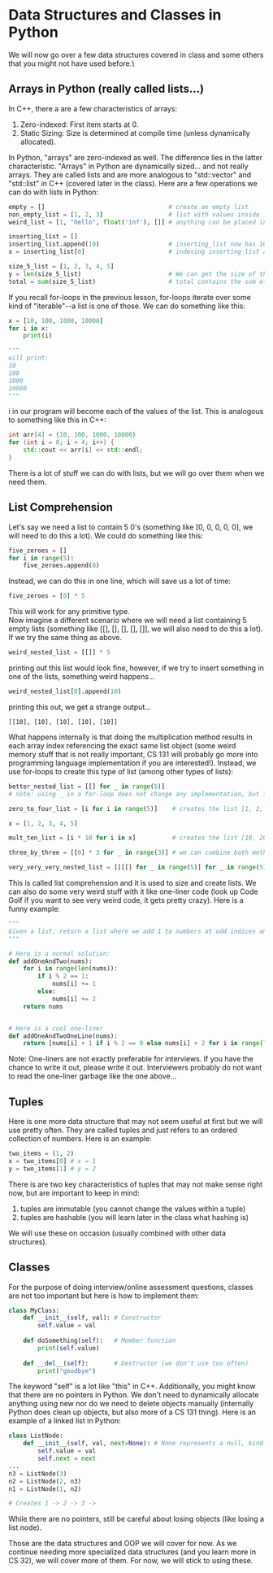 # Data Structures and Classes in Python
We will now go over a few data structures covered in class and some others that you might not have used before.\

## Arrays in Python (really called lists...)
In C++, there a are a few characteristics of arrays:
1. Zero-indexed: First item starts at 0.
2. Static Sizing: Size is determined at compile time (unless dynamically allocated).

In Python, "arrays" are zero-indexed as well. The difference lies in the latter characteristic. "Arrays" in Python are dynamically sized... and not really arrays. They are called lists and are more analogous to "std::vector" and "std::list" in C++ (covered later in the class). Here are a few operations we can do with lists in Python:

```python
empty = []                                  # create an empty list
non_empty_list = [1, 2, 3]                  # list with values inside
weird_list = [1, "hello", float('inf'), []] # anything can be placed in a list, even more lists! (try not to put objects of different types in the same list, however)

inserting_list = []
inserting_list.append(10)                   # inserting_list now has 10 in it (looks like [10])
x = inserting_list[0]                       # indexing inserting_list at index 0, x is now 10!

size_5_list = [1, 2, 3, 4, 5]
y = len(size_5_list)                        # We can get the size of the list (something you can't really do in C++ arrays)
total = sum(size_5_list)                    # total contains the sum of the list (15)
```

If you recall for-loops in the previous lesson, for-loops iterate over some kind of "iterable"--a list is one of those. We can do something like this:
```python
x = [10, 100, 1000, 10000]
for i in x:
    print(i)

"""
will print:
10
100
1000
10000
"""
```
i in our program will become each of the values of the list. This is analogous to something like this in C++:
```cpp
int arr[4] = {10, 100, 1000, 10000}
for (int i = 0; i < 4; i++) {
    std::cout << arr[i] << std::endl;
}
```

There is a lot of stuff we can do with lists, but we will go over them when we need them.

## List Comprehension
Let's say we need a list to contain 5 0's (something like [0, 0, 0, 0, 0], we will need to do this a lot). We could do something like this:

```python
five_zeroes = []
for i in range(5):
    five_zeroes.append(0)
```

Instead, we can do this in one line, which will save us a lot of time:

```python
five_zeroes = [0] * 5
```

This will work for any primitive type.\
Now imagine a different scenario where we will need a list containing 5 empty lists (something like [[], [], [], [], []], we will also need to do this a lot). If we try the same thing as above.

```python
weird_nested_list = [[]] * 5
```

printing out this list would look fine, however, if we try to insert something in one of the lists, something weird happens...

```python
weird_nested_list[0].append(10)
```

printing this out, we get a strange output...

```
[[10], [10], [10], [10], [10]]
```

What happens internally is that doing the multiplication method results in each array index referencing the exact same list object (some weird memory stuff that is not really important, CS 131 will probably go more into programming language implementation if you are interested!). Instead, we use for-loops to create this type of list (among other types of lists):

```python
better_nested_list = [[] for _ in range(5)]
# note: using _ in a for-loop does not change any implementation, but it is a common practice if we just want to loop something and not care about the actual values 0-4

zero_to_four_list = [i for i in range(5)]    # creates the list [1, 2, 3, 4]

x = [1, 2, 3, 4, 5]

mult_ten_list = [i * 10 for i in x]          # creates the list [10, 20, 30, 40, 50]

three_by_three = [[0] * 3 for _ in range(3)] # we can combine both methods to create a 3x3 matrix of zeroes (very useful)

very_very_very_nested_list = [[[[] for _ in range(5)] for _ in range(5)] for _ in zero_to_five_listrange(5)] # creates a 3D list (very unlikely to actually use something like this)
```

This is called list comprehension and it is used to size and create lists. We can also do some very weird stuff with it like one-liner code (look up Code Golf if you want to see very weird code, it gets pretty crazy). Here is a funny example:

```python
"""
Given a list, return a list where we add 1 to numbers at odd indices and 2 to numbers at even indices.
"""

# Here is a normal solution:
def addOneAndTwo(nums):
    for i in range(len(nums)):
        if i % 2 == 1:
            nums[i] += 1
        else:
            nums[i] += 2
    return nums


# Here is a cool one-liner
def addOneAndTwoOneLine(nums):
    return [nums[i] + 1 if i % 2 == 0 else nums[i] + 2 for i in range(len(nums))]
```

Note: One-liners are not exactly preferable for interviews. If you have the chance to write it out, please write it out. Interviewers probably do not want to read the one-liner garbage like the one above...

## Tuples
Here is one more data structure that may not seem useful at first but we will use pretty often. They are called tuples and just refers to an ordered collection of numbers. Here is an example:

```python
two_items = (1, 2)
x = two_items[0] # x = 1
y = two_items[1] # y = 2
```

There is are two key characteristics of tuples that may not make sense right now, but are important to keep in mind:
1. tuples are immutable (you cannot change the values within a tuple)
2. tuples are hashable (you will learn later in the class what hashing is)

We will use these on occasion (usually combined with other data structures).

## Classes
For the purpose of doing interview/online assessment questions, classes are not too important but here is how to implement them:

```python
class MyClass:
    def __init__(self, val): # Constructor
        self.value = val
    
    def doSomething(self):   # Member function
        print(self.value)
    
    def __del__(self):       # Destructor (we don't use too often)
        print("goodbye")
```

The keyword "self" is a lot like "this" in C++. Additionally, you might know that there are no pointers in Python. We don't need to dynamically allocate anything using new nor do we need to delete objects manually (internally Python does clean up objects, but also more of a CS 131 thing). Here is an example of a linked list in Python:

```python
class ListNode:
    def __init__(self, val, next=None): # None represents a null, kind of like nullptr
        self.value = val
        self.next = next
...
n3 = ListNode(3)
n2 = ListNode(2, n3)
n1 = ListNode(1, n2)

# Creates 1 -> 2 -> 3 ->
```

While there are no pointers, still be careful about losing objects (like losing a list node).

Those are the data structures and OOP we will cover for now. As we continue needing more specialized data structures (and you learn more in CS 32), we will cover more of them. For now, we will stick to using these.





